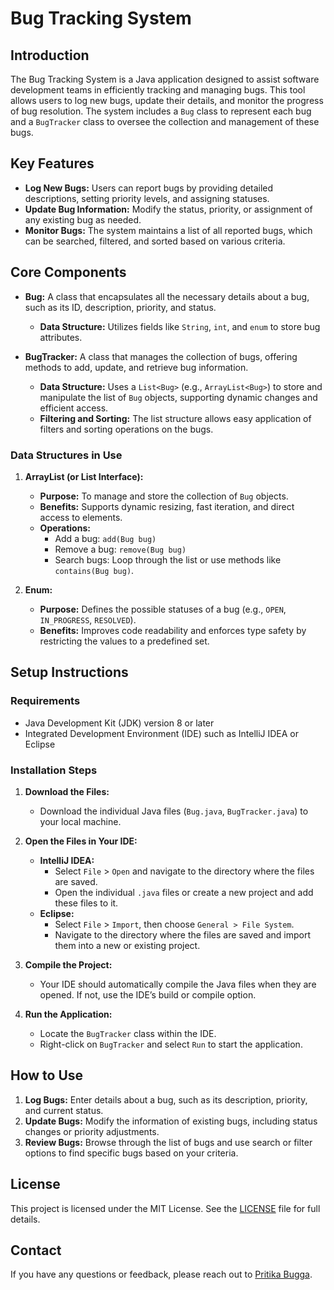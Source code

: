 # Bug Tracking System

## Introduction

The Bug Tracking System is a Java application designed to assist software development teams in efficiently tracking and managing bugs. This tool allows users to log new bugs, update their details, and monitor the progress of bug resolution. The system includes a `Bug` class to represent each bug and a `BugTracker` class to oversee the collection and management of these bugs.

## Key Features

- **Log New Bugs:** Users can report bugs by providing detailed descriptions, setting priority levels, and assigning statuses.
- **Update Bug Information:** Modify the status, priority, or assignment of any existing bug as needed.
- **Monitor Bugs:** The system maintains a list of all reported bugs, which can be searched, filtered, and sorted based on various criteria.

## Core Components

- **Bug:** A class that encapsulates all the necessary details about a bug, such as its ID, description, priority, and status.
  - **Data Structure:** Utilizes fields like `String`, `int`, and `enum` to store bug attributes.
  
- **BugTracker:** A class that manages the collection of bugs, offering methods to add, update, and retrieve bug information.
  - **Data Structure:** Uses a `List<Bug>` (e.g., `ArrayList<Bug>`) to store and manipulate the list of `Bug` objects, supporting dynamic changes and efficient access.
  - **Filtering and Sorting:** The list structure allows easy application of filters and sorting operations on the bugs.

### Data Structures in Use

1. **ArrayList (or List Interface):**
   - **Purpose:** To manage and store the collection of `Bug` objects.
   - **Benefits:** Supports dynamic resizing, fast iteration, and direct access to elements.
   - **Operations:**
     - Add a bug: `add(Bug bug)`
     - Remove a bug: `remove(Bug bug)`
     - Search bugs: Loop through the list or use methods like `contains(Bug bug)`.

2. **Enum:**
   - **Purpose:** Defines the possible statuses of a bug (e.g., `OPEN`, `IN_PROGRESS`, `RESOLVED`).
   - **Benefits:** Improves code readability and enforces type safety by restricting the values to a predefined set.

## Setup Instructions

### Requirements

- Java Development Kit (JDK) version 8 or later
- Integrated Development Environment (IDE) such as IntelliJ IDEA or Eclipse

### Installation Steps

1. **Download the Files:**
   - Download the individual Java files (`Bug.java`, `BugTracker.java`) to your local machine.

2. **Open the Files in Your IDE:**
   - **IntelliJ IDEA:**
     - Select `File` > `Open` and navigate to the directory where the files are saved.
     - Open the individual `.java` files or create a new project and add these files to it.
   - **Eclipse:**
     - Select `File` > `Import`, then choose `General > File System`.
     - Navigate to the directory where the files are saved and import them into a new or existing project.

3. **Compile the Project:**
   - Your IDE should automatically compile the Java files when they are opened. If not, use the IDE’s build or compile option.

4. **Run the Application:**
   - Locate the `BugTracker` class within the IDE.
   - Right-click on `BugTracker` and select `Run` to start the application.

## How to Use

1. **Log Bugs:** Enter details about a bug, such as its description, priority, and current status.
2. **Update Bugs:** Modify the information of existing bugs, including status changes or priority adjustments.
3. **Review Bugs:** Browse through the list of bugs and use search or filter options to find specific bugs based on your criteria.

## License

This project is licensed under the MIT License. See the [LICENSE](LICENSE) file for full details.

## Contact

If you have any questions or feedback, please reach out to [Pritika Bugga](mailto:pritikabugga@gmail.com).
